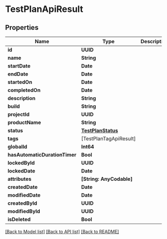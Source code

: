 # TestPlanApiResult

## Properties
Name | Type | Description | Notes
------------ | ------------- | ------------- | -------------
**id** | **UUID** |  | 
**name** | **String** |  | 
**startDate** | **Date** |  | [optional] 
**endDate** | **Date** |  | [optional] 
**startedOn** | **Date** |  | [optional] 
**completedOn** | **Date** |  | [optional] 
**description** | **String** |  | [optional] 
**build** | **String** |  | [optional] 
**projectId** | **UUID** |  | [optional] 
**productName** | **String** |  | [optional] 
**status** | [**TestPlanStatus**](TestPlanStatus.md) |  | 
**tags** | [TestPlanTagApiResult] |  | 
**globalId** | **Int64** |  | 
**hasAutomaticDurationTimer** | **Bool** |  | [optional] 
**lockedById** | **UUID** |  | [optional] 
**lockedDate** | **Date** |  | [optional] 
**attributes** | **[String: AnyCodable]** |  | 
**createdDate** | **Date** |  | [optional] 
**modifiedDate** | **Date** |  | [optional] 
**createdById** | **UUID** |  | 
**modifiedById** | **UUID** |  | [optional] 
**isDeleted** | **Bool** |  | 

[[Back to Model list]](../README.md#documentation-for-models) [[Back to API list]](../README.md#documentation-for-api-endpoints) [[Back to README]](../README.md)


